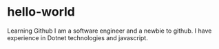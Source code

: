 # hello-world
Learning Github
I am a software engineer and a newbie to github.
I have experience in Dotnet technologies and javascript.
